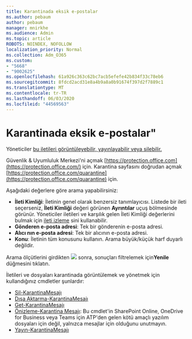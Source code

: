 ```yaml
---
title: Karantinada eksik e-postalar
ms.author: pebaum
author: pebaum
manager: mnirkhe
ms.audience: Admin
ms.topic: article
ROBOTS: NOINDEX, NOFOLLOW
localization_priority: Normal
ms.collection: Adm_O365
ms.custom:
- "5668"
- "9002625"
ms.openlocfilehash: 61a926c363c62bc7acb5efefe42b834f33c78eb6
ms.sourcegitcommit: 8fdcd2acd31e8a4b9a8a0b91674f397d2f7889c1
ms.translationtype: MT
ms.contentlocale: tr-TR
ms.lasthandoff: 06/03/2020
ms.locfileid: "44569563"
---
```

# <a name="missing-emails-in-quarantine"></a>Karantinada eksik e-postalar"

Yöneticiler [bu iletileri görüntüleyebilir, yayınlayabilir veya silebilir.](https://docs.microsoft.com/microsoft-365/security/office-365-security/manage-quarantined-messages-and-files?view=o365-worldwide)

Güvenlik & Uyumluluk Merkezi'ni açmak [https://protection.office.com](https://protection.office.com/) için. Karantina sayfasını doğrudan açmak [https://protection.office.com/quarantine](https://protection.office.com/quarantine) için.  

Aşağıdaki değerlere göre arama yapabilirsiniz:  

- **İleti Kimliği**: İletinin genel olarak benzersiz tanımlayıcısı. Listede bir ileti seçerseniz, **İleti Kimliği** değeri görünen **Ayrıntılar** uçuş bölmesinde görünür. Yöneticiler iletileri ve karşılık gelen İleti Kimliği değerlerini bulmak için [ileti izleme](https://docs.microsoft.com/microsoft-365/security/office-365-security/message-trace-scc?view=o365-worldwide) sini kullanabilir.
- **Gönderen e-posta adresi**: Tek bir gönderenin e-posta adresi.
- **Alıcı nın e-posta adresi**: Tek bir alıcının e-posta adresi.
- **Konu**: İletinin tüm konusunu kullanın. Arama büyük/küçük harf duyarlı değildir.

Arama ölçütlerini girdikten ![ ](https://docs.microsoft.com/microsoft-365/media/scc-quarantine-refresh.png?view=o365-worldwide) sonra, sonuçları filtrelemek için**Yenile** düğmesini tıklatın.  

İletileri ve dosyaları karantinada görüntülemek ve yönetmek için kullandığınız cmdletler şunlardır:
- [Sil-KarantinaMesajı](https://docs.microsoft.com/powershell/module/exchange/delete-quarantinemessage)
- [Dışa Aktarma-KarantinaMesajı](https://docs.microsoft.com/powershell/module/exchange/export-quarantinemessage)
- [Get-KarantinaMesajı](https://docs.microsoft.com/powershell/module/exchange/get-quarantinemessage)
- [Önizleme-Karantina Mesajı](https://docs.microsoft.com/powershell/module/exchange/preview-quarantinemessage): Bu cmdlet'in SharePoint Online, OneDrive for Business veya Teams için ATP'den gelen kötü amaçlı yazılım dosyaları için değil, yalnızca mesajlar için olduğunu unutmayın.
- [Yayın-KarantinaMesajı](https://docs.microsoft.com/powershell/module/exchange/release-quarantinemessage)